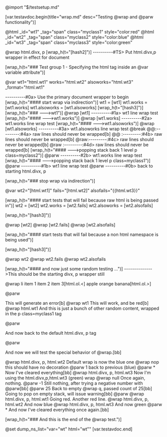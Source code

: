 @import "$/testsetup.md"

[var.testavdoc.begin(title="wrap.md" desc="Testing @wrap and @parw functionality")]

@html _id="wt1" _tag="span" class="myclass1" style="color:red"
@html _id="wt2" _tag="span" class="myclass2" style="color:blue"
@html _id="wt3" _tag="span" class="myclass3" style="color:green"

@wrap html.divx, p
[wrap_h(t="[hash2]")]
----------#TS> Put html.divx,p wrapper in effect for document

[wrap_h(t="### Test group 1 - Specifying the html tag inside an @var variable attribute")]

@var wt1="html.wt1" works="html.wt2" alsoworks="html.wt3" _format="html.wt1"

----------#0a> Use the primary document wrapper to begin
[wrap_h(t="#### start wrap via indirection")]
wt1 = [wt1]
wt1.works = [wt1.works]
wt1.alsoworks = [wt1.alsoworks]
[wrap_h(t="[hash3]")]
[wrap_h(t="### --->wt1")]
@wrap [wt1]
----------#1a> wt1 line wrap test
[wrap_h(t="#### --->wt1.works")]
@wrap [wt1.works]
----------#2a> wt1.works line wrap test
[wrap_h(t="#### --->wt1.alsoworks")]
@wrap [wt1.alsoworks]
----------#3a> wt1.alsoworks line wrap test
@break
@@:---------:#4a> raw lines should never be wrapped[b]
@@ :---------:#4b> raw lines should never be wrapped[b]
@raw:---------:#4c> raw lines should never be wrapped[b]
@raw     :---------:#4d> raw lines should never be wrapped[b]
[wrap_h(t="#### --->popping stack back 1 level p class=myclass2")]
@parw
----------#2b> wt1.works line wrap test
[wrap_h(t="#### --->popping stack back 1 level p class=myclass1")]
@parw
----------#1b> wt1 line wrap test
@parw
----------#0b> back to starting html.divx, p

[wrap_h(t="### stop wrap via indirection")]

@var wt2="[html.wt1]" fails="[html.wt2]" alsofails="{{html.wt3}}"

[wrap_h(t="#### start tests that will fail because raw html is being passed in")]
wt2 = [wt2]
wt2.works = [wt2.fails]
wt2.alsoworks = [wt2.alsofails]

[wrap_h(t="[hash3]")]

@wrap [wt2]
@wrap [wt2.fails]
@wrap [wt2.alsofails]

[wrap_h(t="#### start tests that will fail because a non html namespace is being used")]


[wrap_h(t="[hash3]")]

@wrap wt2
@wrap wt2.fails
@wrap wt2.alsofails

[wrap_h(t="#### and now just some random testing ...")]
-------------->This should be the starting divx, p wrapper still

@wrap li
item 1
item 2
item 3[html.ol.<]
apple
orange
banana[html.ol.>]

@parw

This will generate an error[b]
@wrap wt1
This will work, and be red[b]
@wrap html.wt1
And this is just a bunch of other random content, wrapped in the p class=myclass1 tag

@parw

And now back to the default html.divx, p tag

@parw

And now we will test the special behavior of @wrap.[bb]

@wrap html.divx, p, html.wt2
Default wrap is now the blue one
@wrap nop
this should have no decoration
@parw 1
back to previous (blue)
@parw *
Now I've cleared everything[bb]
@wrap html.divx, p, html.wt3
Now I'm using the html.divx,p,html.wt3 (green) wrap
@wrap null
Once again, nothing.
@parw -1
Still nothing, after trying a negative number with @parw[bb]
@parw 25
Back to empty @wrap q, passed count of 25[bb]
Going to pop on empty stack, will issue warning[bb]
@parw
@wrap html.divx, p, html.wt1
Going red.
Another red line.
@wrap html.divx, p, html.wt2
And now blue
@wrap html.divx, p, html.wt3
And now green
@parw *
And now I've cleared everything once again.[bb]

[wrap_h(t="### And this is the end of the @wrap test.")]

@set dump_ns_list="var=\"wt\" html=\"wt\""
[var.testavdoc.end]

